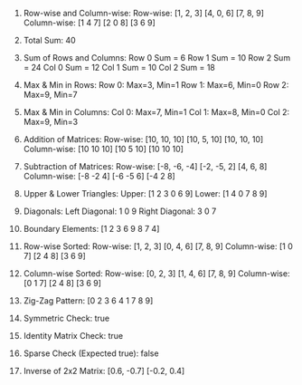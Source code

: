 1. Row-wise and Column-wise:
   Row-wise:
   [1, 2, 3]
   [4, 0, 6]
   [7, 8, 9]
   Column-wise:
   [1 4 7]
   [2 0 8]
   [3 6 9]


2. Total Sum: 40

3. Sum of Rows and Columns:
   Row 0 Sum = 6
   Row 1 Sum = 10
   Row 2 Sum = 24
   Col 0 Sum = 12
   Col 1 Sum = 10
   Col 2 Sum = 18

4. Max & Min in Rows:
   Row 0: Max=3, Min=1
   Row 1: Max=6, Min=0
   Row 2: Max=9, Min=7

5. Max & Min in Columns:
   Col 0: Max=7, Min=1
   Col 1: Max=8, Min=0
   Col 2: Max=9, Min=3

6. Addition of Matrices:
   Row-wise:
   [10, 10, 10]
   [10, 5, 10]
   [10, 10, 10]
   Column-wise:
   [10 10 10]
   [10 5 10]
   [10 10 10]

7. Subtraction of Matrices:
   Row-wise:
   [-8, -6, -4]
   [-2, -5, 2]
   [4, 6, 8]
   Column-wise:
   [-8 -2 4]
   [-6 -5 6]
   [-4 2 8]

8. Upper & Lower Triangles:
   Upper:
   [1 2 3 0 6 9]
   Lower:
   [1 4 0 7 8 9]
9. Diagonals:
   Left Diagonal: 1 0 9
   Right Diagonal: 3 0 7

10. Boundary Elements:
    [1 2 3 6 9 8 7 4]

11. Row-wise Sorted:
    Row-wise:
    [1, 2, 3]
    [0, 4, 6]
    [7, 8, 9]
    Column-wise:
    [1 0 7]
    [2 4 8]
    [3 6 9]

12. Column-wise Sorted:
    Row-wise:
    [0, 2, 3]
    [1, 4, 6]
    [7, 8, 9]
    Column-wise:
    [0 1 7]
    [2 4 8]
    [3 6 9]

13. Zig-Zag Pattern:
    [0 2 3 6 4 1 7 8 9]

14. Symmetric Check: true
15. Identity Matrix Check: true
16. Sparse Check (Expected true): false
17. Inverse of 2x2 Matrix:
    [0.6, -0.7]
    [-0.2, 0.4]

